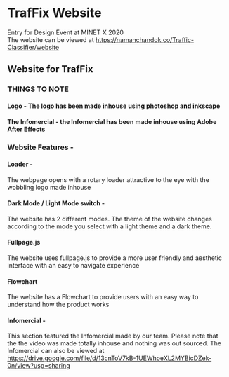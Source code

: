 # TrafFix Website
Entry for Design Event at MINET X 2020 
<br />
The website can be viewed at https://namanchandok.co/Traffic-Classifier/website

## Website for TrafFix

### THINGS TO NOTE

#### Logo - The logo has been made inhouse using photoshop and inkscape

#### The Infomercial - the Infomercial has been made inhouse using Adobe After Effects

### Website Features -

#### Loader - 

The webpage opens with a rotary loader attractive to the eye with the wobbling logo made inhouse

#### Dark Mode / Light Mode switch -

The website has 2 different modes. The theme of the website changes according to the mode you select with a light theme and a dark theme.

#### Fullpage.js

The website uses fullpage.js to provide a more user friendly and aesthetic interface with an easy to navigate experience

#### Flowchart

The website has a Flowchart to provide users with an easy way to understand how the product works

#### Infomercial - 

This section featured the Infomercial made by our team. Please note that the the video was made totally inhouse and nothing was out sourced.
The Infomercial can also be viewed at https://drive.google.com/file/d/13cnToV7kB-1UEWhoeXL2MYBicDZek-0n/view?usp=sharing 
